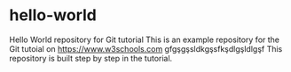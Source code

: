 # hello-world
Hello World repository for Git tutorial
This is an example repository for the Git tutoial on https://www.w3schools.com
gfgşgşsldkgşsfkşdlgşldlgşf
This repository is built step by step in the tutorial.
